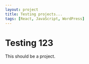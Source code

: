 ```yaml
---
layout: project
title: Testing projects...
tags: [React, JavaScript, WordPress]
---
```


# Testing 123

This should be a project.
